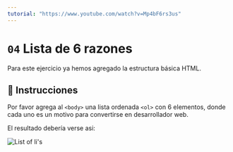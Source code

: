 ```yaml
---
tutorial: "https://www.youtube.com/watch?v=Mp4bF6rs3us"
---
```

# `04` Lista de 6 razones

Para este ejercicio ya hemos agregado la estructura básica HTML.

## 📝 Instrucciones

Por favor agrega al `<body>` una lista ordenada `<ol>` con 6 elementos, donde cada uno es un motivo para convertirse en desarrollador web.

El resultado debería verse asi:

![List of li's](https://github.com/4GeeksAcademy/html-tutorial-exercises-course/blob/master/.learn/assets/04-list-of-reasons.png?raw=true)
